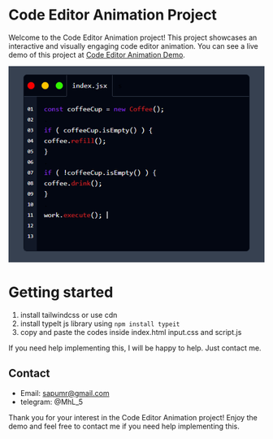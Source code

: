 # Code Editor Animation Project

Welcome to the Code Editor Animation project! This project showcases an interactive and visually engaging code editor animation. You can see a live demo of this project at [Code Editor Animation Demo](https://code-editor-anime.vercel.app/).

![Alt Text](./img/code-editor-anime.png)


# Getting started

1. install tailwindcss or use cdn
2. install typeIt js library using ```npm install typeit ```
3. copy and paste the codes inside index.html input.css and script.js

If you need help implementing this, I will be happy to help. Just contact me.

## Contact

- Email: sapumr@gmail.com
- telegram: @MhL_5

Thank you for your interest in the Code Editor Animation project! Enjoy the demo and feel free to contact me if you need help implementing this.
